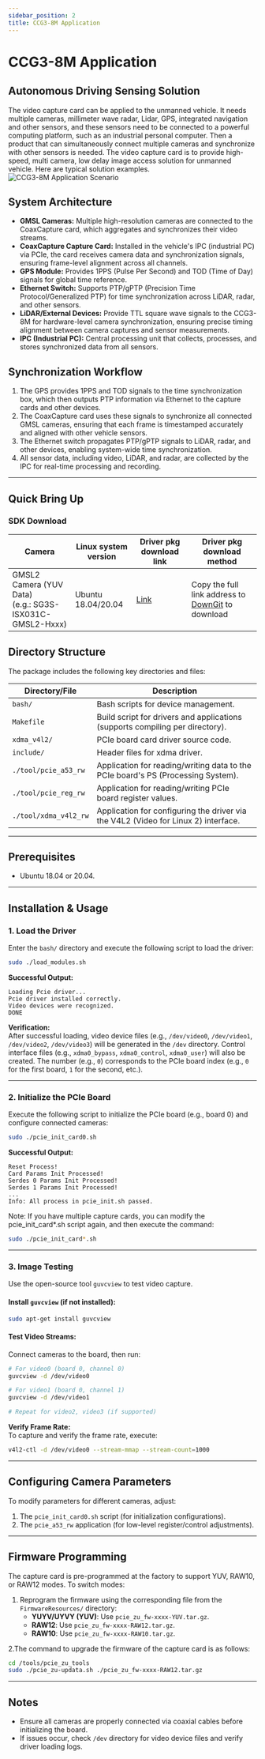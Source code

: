 ```yaml
---
sidebar_position: 2
title: CCG3-8M Application
---
```


# CCG3-8M Application

## Autonomous Driving Sensing Solution

<div style={{background: 'var(--ifm-background-color)', borderRadius: '10px', boxShadow: '0 2px 8px rgba(0,0,0,0.08)', padding: '1.5rem', marginBottom: '2rem'}}>
  <div style={{fontSize: '1.1em'}}>
    The video capture card can be applied to the unmanned vehicle. It needs multiple cameras, millimeter wave radar, Lidar, GPS, integrated navigation and other sensors, and these sensors need to be connected to a powerful computing platform, such as an industrial personal computer. Then a product that can simultaneously connect multiple cameras and synchronize with other sensors is needed. The video capture card is to provide high-speed, multi camera, low delay image access solution for unmanned vehicle. Here are typical solution examples.
  </div>
  <div style={{textAlign: 'center', marginTop: '1.5rem'}}>
    <img src="https://raw.githubusercontent.com/1214658495/myWikiFiles/main/Data_collection/CCG3-8H/CCG3-8H_useGround4.png" alt="CCG3-8M Application Scenario" style={{maxWidth: '85%', height:'auto', borderRadius: '8px'}} />
  </div>
</div>

## System Architecture

<div style={{background: 'var(--ifm-background-color)', borderRadius: '10px', boxShadow: '0 2px 8px rgba(0,0,0,0.06)', padding: '1.2rem', marginBottom: '2rem'}}>
  <ul style={{margin: 0, paddingLeft: '1.2em'}}>
    <li><strong>GMSL Cameras:</strong> Multiple high-resolution cameras are connected to the CoaxCapture card, which aggregates and synchronizes their video streams.</li>
    <li><strong>CoaxCapture Capture Card:</strong> Installed in the vehicle's IPC (industrial PC) via PCIe, the card receives camera data and synchronization signals, ensuring frame-level alignment across all channels.</li>
    <li><strong>GPS Module:</strong> Provides 1PPS (Pulse Per Second) and TOD (Time of Day) signals for global time reference.</li>
    <li><strong>Ethernet Switch:</strong> Supports PTP/gPTP (Precision Time Protocol/Generalized PTP) for time synchronization across LiDAR, radar, and other sensors.</li>
    <li><strong>LiDAR/External Devices:</strong> Provide TTL square wave signals to the CCG3-8M for hardware-level camera synchronization, ensuring precise timing alignment between camera captures and sensor measurements.</li>
    <li><strong>IPC (Industrial PC):</strong> Central processing unit that collects, processes, and stores synchronized data from all sensors.</li>
  </ul>
</div>

## Synchronization Workflow

<div style={{background: 'var(--ifm-background-color)', borderRadius: '10px', boxShadow: '0 2px 8px rgba(0,0,0,0.06)', padding: '1.2rem', marginBottom: '2rem'}}>
  <ol style={{margin: 0, paddingLeft: '1.2em'}}>
    <li>The GPS provides 1PPS and TOD signals to the time synchronization box, which then outputs PTP information via Ethernet to the capture cards and other devices.</li>
    <li>The CoaxCapture card uses these signals to synchronize all connected GMSL cameras, ensuring that each frame is timestamped accurately and aligned with other vehicle sensors.</li>
    <li>The Ethernet switch propagates PTP/gPTP signals to LiDAR, radar, and other devices, enabling system-wide time synchronization.</li>
    <li>All sensor data, including video, LiDAR, and radar, are collected by the IPC for real-time processing and recording.</li>
  </ol>
</div>

---

##  **Quick Bring Up**

### SDK Download

<div style={{display: 'flex', justifyContent: 'center', marginBottom: '2rem'}}>

| Camera | Linux system version | Driver pkg download link | Driver pkg download method |
|------------------------------|-------------------------|---------------------------|-------------------------------|
| GMSL2 Camera (YUV Data)<br/>(e.g.: SG3S-ISX031C-GMSL2-Hxxx) | Ubuntu 18.04/20.04 | [Link](https://github.com/SENSING-Technology/CoaxCapture-CCG3-8M) | Copy the full link address to [DownGit](https://minhaskamal.github.io/DownGit/#/home) to download |

</div>

## Directory Structure  
The package includes the following key directories and files:  

| Directory/File               | Description                                                                 |
|-------------------------------|-----------------------------------------------------------------------------|
| `bash/`                       | Bash scripts for device management.                                        |
| `Makefile`                    | Build script for drivers and applications (supports compiling per directory). |
| `xdma_v4l2/`                  | PCIe board card driver source code.                                        |
| `include/`                    | Header files for xdma driver.                                               |
| `./tool/pcie_a53_rw`          | Application for reading/writing data to the PCIe board's PS (Processing System). |
| `./tool/pcie_reg_rw`          | Application for reading/writing PCIe board register values.                 |
| `./tool/xdma_v4l2_rw`         | Application for configuring the driver via the V4L2 (Video for Linux 2) interface. |

---

## Prerequisites  
- Ubuntu 18.04 or 20.04.  

---

## Installation & Usage  

### 1. Load the Driver  
Enter the `bash/` directory and execute the following script to load the driver:  
```bash
sudo ./load_modules.sh
```  

**Successful Output:**  
```
Loading Pcie driver...
Pcie driver installed correctly.
Video devices were recognized.
DONE
```  

**Verification:**  
After successful loading, video device files (e.g., `/dev/video0`, `/dev/video1`, `/dev/video2`, `/dev/video3`) will be generated in the `/dev` directory. Control interface files (e.g., `xdma0_bypass`, `xdma0_control`, `xdma0_user`) will also be created. The number (e.g., `0`) corresponds to the PCIe board index (e.g., `0` for the first board, `1` for the second, etc.).  

---

### 2. Initialize the PCIe Board  
Execute the following script to initialize the PCIe board (e.g., board 0) and configure connected cameras:  
```bash
sudo ./pcie_init_card0.sh
```  

**Successful Output:**  
```
Reset Process!
Card Params Init Processed!
Serdes 0 Params Init Processed!
Serdes 1 Params Init Processed!
...
Info: All process in pcie_init.sh passed.
```  
Note: If you have multiple capture cards, you can modify the pcie_init_card*.sh script again, and then execute the command:
```bash
sudo ./pcie_init_card*.sh
```  
---

### 3. Image Testing  
Use the open-source tool `guvcview` to test video capture.  

#### Install `guvcview` (if not installed):  
```bash
sudo apt-get install guvcview
```  

#### Test Video Streams:  
Connect cameras to the board, then run:  
```bash
# For video0 (board 0, channel 0)
guvcview -d /dev/video0

# For video1 (board 0, channel 1)
guvcview -d /dev/video1

# Repeat for video2, video3 (if supported)
```  

**Verify Frame Rate:**  
To capture and verify the frame rate, execute:  
```bash
v4l2-ctl -d /dev/video0 --stream-mmap --stream-count=1000
```  

---

## Configuring Camera Parameters  
To modify parameters for different cameras, adjust:  
1. The `pcie_init_card0.sh` script (for initialization configurations).  
2. The `pcie_a53_rw` application (for low-level register/control adjustments).  

---

## Firmware Programming  
The capture card is pre-programmed at the factory to support YUV, RAW10, or RAW12 modes. To switch modes:  

1. Reprogram the firmware using the corresponding file from the `FirmwareResources/` directory:  
   - **YUYV/UYVY (YUV)**: Use `pcie_zu_fw-xxxx-YUV.tar.gz`.  
   - **RAW12**: Use `pcie_zu_fw-xxxx-RAW12.tar.gz`.  
   - **RAW10**: Use `pcie_zu_fw-xxxx-RAW10.tar.gz`.  

2.The command to upgrade the firmware of the capture card is as follows:
```bash
cd /tools/pcie_zu_tools
sudo ./pcie_zu-updata.sh ./pcie_zu_fw-xxxx-RAW12.tar.gz
``` 
--- 

## Notes  
- Ensure all cameras are properly connected via coaxial cables before initializing the board.  
- If issues occur, check `/dev` directory for video device files and verify driver loading logs.
